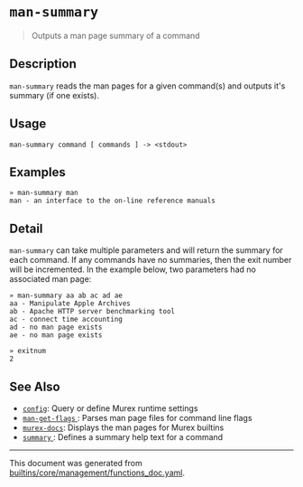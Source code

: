# `man-summary`

> Outputs a man page summary of a command

## Description

`man-summary` reads the man pages for a given command(s) and outputs it's
summary (if one exists).

## Usage

```
man-summary command [ commands ] -> <stdout>
```

## Examples

```
» man-summary man 
man - an interface to the on-line reference manuals
```

## Detail

`man-summary` can take multiple parameters and will return the summary for each
command. If any commands have no summaries, then the exit number will be
incremented. In the example below, two parameters had no associated man page:

```
» man-summary aa ab ac ad ae
aa - Manipulate Apple Archives
ab - Apache HTTP server benchmarking tool
ac - connect time accounting
ad - no man page exists
ae - no man page exists

» exitnum
2
```

## See Also

* [`config`](../commands/config.md):
  Query or define Murex runtime settings
* [`man-get-flags` ](../commands/man-get-flags.md):
  Parses man page files for command line flags 
* [`murex-docs`](../commands/murex-docs.md):
  Displays the man pages for Murex builtins
* [`summary` ](../commands/summary.md):
  Defines a summary help text for a command

<hr/>

This document was generated from [builtins/core/management/functions_doc.yaml](https://github.com/lmorg/murex/blob/master/builtins/core/management/functions_doc.yaml).